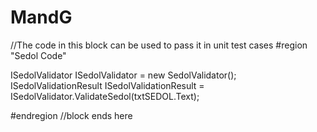 # MandG

//The code in this block can be used to pass it in unit test cases
#region "Sedol Code"

ISedolValidator ISedolValidator = new SedolValidator();
ISedolValidationResult ISedolValidationResult = ISedolValidator.ValidateSedol(txtSEDOL.Text);

#endregion
//block ends here
